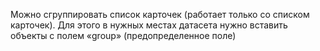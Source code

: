 Можно сгруппировать список карточек (работает только со списком карточек). Для этого в нужных местах датасета нужно вставить объекты с полем «group» (предопределенное поле)